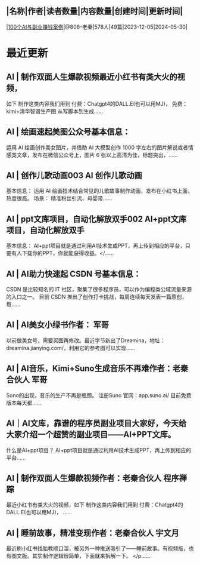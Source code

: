 |名称|作者|读者数量|内容数量|创建时间|更新时间|
---
|[100个AI与副业赚钱案例](https://xiaobot.net/p/lqxsd?refer=0b133df9-27dc-423b-8101-639049001c13)|@806-老秦|578人|49篇|2023-12-05|2024-05-30|

# 最近更新
## AI | 制作双面人生爆款视频最近小红书有类大火的视频，
如下 制作这类内容我们用到
付费：Chatgpt4的DALL.E(也可以用MJ)，
免费：kimi+清华智谱生产图 从写脚本到生成......
## AI  | 绘画速起美图公众号基本信息： 

运用 AI 绘画创作美女图片，并借助 AI 大模型创作 1000 字左右的图片解说或者情感类文章，发布在微信公众号上，图片 6 张以上高清为佳，标题突出，......
## AI | 创作儿歌动画003 AI 创作儿歌动画
基本信息：
运用 AI 绘画技术结合常见的儿歌故事制作动画，发布在小红书上面，热度很高。
场景：
精准粉丝引流、母婴带......
## AI | ppt文库项目，自动化解放双手002 AI+ppt文库项目，自动化解放双手
基本信息：
AI+ppt项目就是通过利用AI技术生成PPT，再上传到相应的平台，只要有人下载你的PPT，你就能获得收益。</......
## AI | AI助力快速起 CSDN 号基本信息：
CSDN 是比较知名的 IT 社区，聚集了很多程序员，可以作为编程类公域流量来源的入口之一。
目前 CSDN 推出了创作打卡挑战，每周连续每天发表一篇原创，每......
## AI | AI美女小绿书作者： 军哥

以前做美女号，需要买图再修改。最近字节新出了Dreamina，地址： dreamina.jianying.com/，利用它的参考图可以实现......
## AI | AI音乐，Kimi+Suno生成音乐不再难作者：老秦合伙人 军哥

Sono的出现，音乐的生产不再是瓶颈。
注册Suno 官网：app.suno.ai/
目前免费版本每天都......
## AI｜AI文库，靠谱的程序员副业项目大家好，今天给大家介绍一个超赞的副业项目——AI+PPT文库。

什么是AI+ppt项目？
AI+ppt项目就是通过利用AI技术生成PPT，再上传到相应的平台......
## AI | 制作双面人生爆款视频作者：老秦合伙人 程序禅踪

最近小红书有类大火的视频，如下
制作这类内容我们用到
付费：Chatgpt4的DALL.E(也可以用MJ)，
......
## AI | 睡前故事，精准变现作者：老秦合伙人  宇文月

最近刷小红书找胎教顺口溜，被另外一种推送吸引了——睡前故事。有视频版，也有图文版。其实制作逻辑很简单，下面就来拆解一下。
</p......

